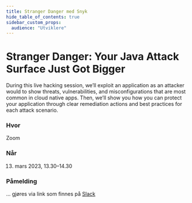 ```yaml
---
title: Stranger Danger med Snyk
hide_table_of_contents: true
sidebar_custom_props:
  audience: "Utviklere"
---
```


# Stranger Danger: Your Java Attack Surface Just Got Bigger

During this live hacking session, we’ll exploit an application as an attacker would to show threats, vulnerabilities, and misconfigurations that are most common in cloud native apps. Then, we’ll show you how you can protect your application through clear remediation actions and best practices for each attack scenario.

### Hvor

Zoom

### Når

13. mars 2023, 13.30–14.30

### Påmelding

... gjøres via link som finnes på [Slack](https://nav-it.slack.com/archives/CN8N938K1/p1675237501068659)
